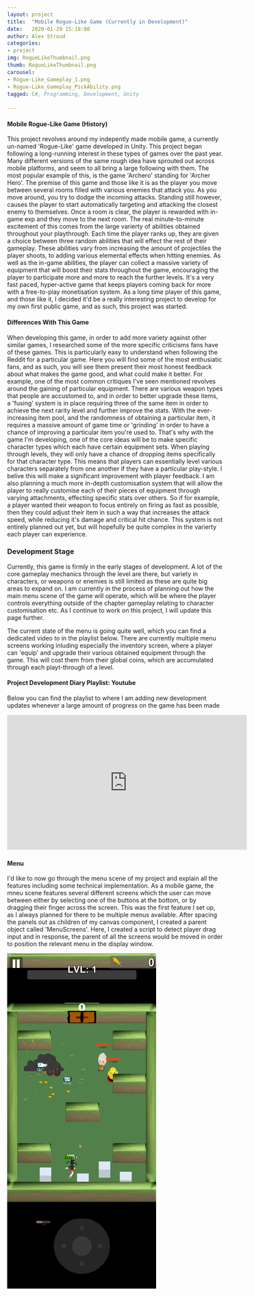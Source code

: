 ```yaml
---
layout: project
title:  "Mobile Rogue-Like Game (Currently in Development)"
date:   2020-01-29 15:18:00
author: Alex Stroud
categories:
- project
img: RogueLikeThumbnail.png
thumb: RogueLikeThumbnail.png
carousel:
- Rogue-Like_Gameplay_1.png
- Rogue-Like_Gameplay_PickAbility.png
tagged: C#, Programming, Development, Unity

---
```


#### Mobile Rogue-Like Game (History)

This project revolves around my indepently made mobile game, a currently un-named 'Rogue-Like' game developed in Unity. This project began following a long-running interest in these types of games over the past year. Many different versions of the same rough idea have sprouted out across mobile platforms, and seem to all bring a large following with them. The most popular example of this, is the game 'Archero' standing for 'Archer Hero'. The premise of this game and those like it is as the player you move between several rooms filled with various enemies that attack you. As you move around, you try to dodge the incoming attacks. Standing still however, causes the player to start automatically targeting and attacking the closest enemy to themselves. Once a room is clear, the player is rewarded with in-game exp and they move to the next room. The real minute-to-minute excitement of this comes from the large varierty of abilities obtained throughout your playthrough. Each time the player ranks up, they are given a choice between three random abilities that will effect the rest of their gameplay. These abilities vary from increasing the amount of projectiles the player shoots, to adding various elemental effects when hitting enemies. As well as the in-game abilities, the player can collect a massive variety of equipment that will boost their stats throughout the game, encouraging the player to participate more and more to reach the further levels. It's a very fast paced, hyper-active game that keeps players coming back for more with a free-to-play monetisation system. As a long time player of this game, and those like it, I decided it'd be a really interesting project to develop for my own first public game, and as such, this project was started.


#### Differences With This Game

When developing this game, in order to add more variety against other similar games, I researched some of the more specific criticisms fans have of these games. This is particularly easy to understand when following the Reddit for a particular game. Here you will find some of the most enthusiatic fans, and as such, you will see them present their most honest feedback about what makes the game good, and what could make it better. For example, one of the most common critiques I've seen mentioned revolves around the gaining of particular equipment. There are various weapon types that people are accustomed to, and in order to better upgrade these items, a 'fusing' system is in place requiring three of the same item in order to achieve the next rarity level and further improve the stats. With the ever-increasing item pool, and the randomness of obtaining a particular item, it requires a massive amount of game time or 'grinding' in order to have a chance of improving a particular item you're used to. That's why with the game I'm developing, one of the core ideas will be to make specific character types which each have certain equipment sets. When playing through levels, they will only have a chance of dropping items specifically for that character type. This means that players can essentially level various characters separately from one another if they have a particular play-style. I belive this will make a significant improvement with player feedback. I am also planning a much more in-depth customisation system that will allow the player to really customise each of their pieces of equipment through varying attachments, effecting specific stats over others. So if for example, a player wanted their weapon to focus entirely on firing as fast as possible, then they could adjust their item in such a way that increases the attack speed, while reducing it's damage and critical hit chance. This system is not entirely planned out yet, but will hopefully be quite complex in the varierty each player can experience.


### Development Stage

Currently, this game is firmly in the early stages of development. A lot of the core gameplay mechanics through the level are there, but variety in characters, or weapons or enemies is still limited as these are quite big areas to expand on. I am currently in the process of planning out how the main menu scene of the game will operate, which will be where the player controls everything outside of the chapter gameplay relating to character customisation etc. As I continue to work on this project, I will update this page further.

The current state of the menu is going quite well, which you can find a dedicated video to in the playlist below. There are currently multiple menu screens working inluding especially the inventory screen, where a player can 'equip' and upgrade their various obtained equipment through the game. This will cost them from their global coins, which are accumulated through each playt-through of a level.


#### Project Development Diary Playlist: Youtube
Below you can find the playlist to where I am adding new development updates whenever a large amount of progress on the game has been made
<iframe width="560" height="315" src="https://www.youtube.com/embed/R15glwdrvUc?list=PLX_GO8kUDNQ8lPdlOs0ln2FggPmdwSwM3" frameborder ="0" allow="accelerometer; autoplay; encrypted-media; gyroscope; picture-in-picture" allowfullscreen></iframe>


#### Menu
I'd like to now go through the menu scene of my project and explain all the features including some technical implementation.
As a mobile game, the mneu scene features several different screens which the user can move between either by selecting one of the buttons at the bottom, or by dragging their finger across the screen. This was the first feature I set up, as I always planned for there to be multiple menus available. After spacing the panels out as children of my canvas component, I created a parent object called 'MenuScreens'. Here, I created a script to detect player drag input and in response, the parent of all the screens would be moved in order to position the relevant menu in the display window.

<img src ="https://github.com/Stroudie2/Stroudie2.github.io/blob/master/assets/img/project/carousel/Rogue-Like_Gameplay_1.png?raw=true">
